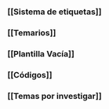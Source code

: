 ### [[Sistema de etiquetas]]

### [[Temarios]]
### [[Plantilla Vacía]]
### [[Códigos]]
### [[Temas por investigar]]
